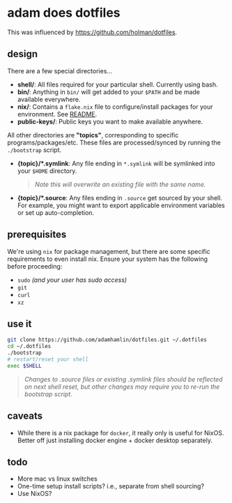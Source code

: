 # adam does dotfiles

This was influenced by https://github.com/holman/dotfiles.

## design

There are a few special directories...

- **shell/**: All files required for your particular shell. Currently using bash.
- **bin/**: Anything in `bin/` will get added to your `$PATH` and be made
  available everywhere.
- **nix/**: Contains a `flake.nix` file to configure/install packages for your environment. See [README](./nix/README.md).
- **public-keys/**: Public keys you want to make available anywhere.

All other directories are **"topics"**, corresponding to specific programs/packages/etc. These files are processed/synced by running the `./bootstrap` script.

- **{topic}/\*.symlink**: Any file ending in `*.symlink` will be symlinked into
  your `$HOME` directory.
  >_Note this will overwrite an existing file with the same name._
- **{topic}/\*.source**: Any files ending in `.source` get sourced by your shell. For example, you might want to export applicable environment variables or set up auto-completion.

## prerequisites
We're using `nix` for package management, but there are some specific requirements to even install nix. Ensure your system has the following before proceeding:
- `sudo` _(and your user has sudo access)_
- `git`
- `curl`
- `xz`

## use it

```bash
git clone https://github.com/adamhamlin/dotfiles.git ~/.dotfiles
cd ~/.dotfiles
./bootstrap
# restart/reset your shell
exec $SHELL
```
>_Changes to .source files or existing .symlink files should be reflected on next shell reset, but other changes may require you to re-run the bootstrap script._

## caveats
- While there is a nix package for `docker`, it really only is useful for NixOS. Better off just installing docker engine + docker desktop separately.

## todo

- More mac vs linux switches
- One-time setup install scripts? i.e., separate from shell sourcing?
- Use NixOS?